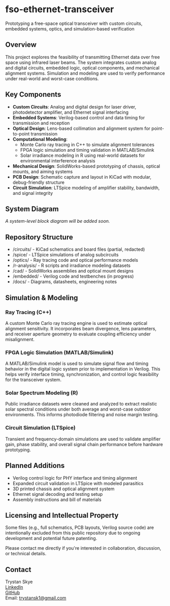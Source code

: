 # fso-ethernet-transceiver
Prototyping a free-space optical transceiver with custom circuits, embedded systems, optics, and simulation-based verification

## Overview

This project explores the feasibility of transmitting Ethernet data over free space using infrared laser beams. The system integrates custom analog and digital circuits, embedded logic, optical components, and mechanical alignment systems. Simulation and modeling are used to verify performance under real-world and worst-case conditions.

## Key Components

- **Custom Circuits**: Analog and digital design for laser driver, photodetector amplifier, and Ethernet signal interfacing
- **Embedded Systems**: Verilog-based control and data timing for transmission and reception
- **Optical Design**: Lens-based collimation and alignment system for point-to-point transmission
- **Computational Modeling**:
  - Monte Carlo ray tracing in C++ to simulate alignment tolerances
  - FPGA logic simulation and timing validation in MATLAB/Simulink
  - Solar irradiance modeling in R using real-world datasets for environmental interference analysis
- **Mechanical Design**: SolidWorks-based prototyping of chassis, optical mounts, and aiming systems
- **PCB Design**: Schematic capture and layout in KiCad with modular, debug-friendly structure
- **Circuit Simulation**: LTSpice modeling of amplifier stability, bandwidth, and signal integrity

## System Diagram

_A system-level block diagram will be added soon._

## Repository Structure

- /circuits/ - KiCad schematics and board files (partial, redacted)
- /spice/ - LTSpice simulations of analog subcircuits
- /optics/ - Ray tracing code and optical performance models
- /r-analysis/ - R scripts and irradiance modeling datasets
- /cad/ - SolidWorks assemblies and optical mount designs
- /embedded/ - Verilog code and testbenches (in progress)
- /docs/ - Diagrams, datasheets, engineering notes


## Simulation & Modeling

### Ray Tracing (C++)

A custom Monte Carlo ray tracing engine is used to estimate optical alignment sensitivity. It incorporates beam divergence, lens parameters, and receiver aperture geometry to evaluate coupling efficiency under misalignment.

### FPGA Logic Simulation (MATLAB/Simulink)

A MATLAB/Simulink model is used to simulate signal flow and timing behavior in the digital logic system prior to implementation in Verilog. This helps verify interface timing, synchronization, and control logic feasibility for the transceiver system.

### Solar Spectrum Modeling (R)

Public irradiance datasets were cleaned and analyzed to extract realistic solar spectral conditions under both average and worst-case outdoor environments. This informs photodiode filtering and noise margin testing.

### Circuit Simulation (LTSpice)

Transient and frequency-domain simulations are used to validate amplifier gain, phase stability, and overall signal chain performance before hardware prototyping.

## Planned Additions

- Verilog control logic for PHY interface and timing alignment
- Expanded circuit validation in LTSpice with modeled parasitics
- 3D printed chassis and optical alignment system
- Ethernet signal decoding and testing setup
- Assembly instructions and bill of materials

## Licensing and Intellectual Property

Some files (e.g., full schematics, PCB layouts, Verilog source code) are intentionally excluded from this public repository due to ongoing development and potential future patenting.

Please contact me directly if you're interested in collaboration, discussion, or technical details.

## Contact

Trystan Skye  
[LinkedIn](https://www.linkedin.com/in/trystanskye)  
[GitHub](https://github.com/trystanskye)  
Email: trystansk1@gmail.com

